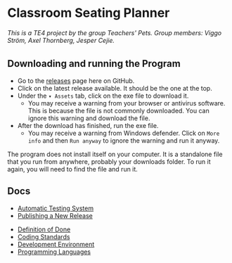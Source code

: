 # Classroom Seating Planner

###### This is a TE4 project by the group Teachers' Pets. Group members: Viggo Ström, Axel Thornberg, Jesper Cejie.

## Downloading and running the Program

-   Go to the [releases](https://github.com/NTIG-Uppsala/Classroom-Seating-Planner/releases) page here on GitHub.
-   Click on the latest release available. It should be the one at the top.
-   Under the `▾ Assets` tab, click on the exe file to download it.
    -   You may receive a warning from your browser or antivirus software. This is because the file is not commonly downloaded. You can ignore this warning and download the file.
-   After the download has finished, run the exe file.
    -   You may receive a warning from Windows defender. Click on `More info` and then `Run anyway` to ignore the warning and run it anyway.

The program does not install itself on your computer. It is a standalone file that you run from anywhere, probably your downloads folder. To run it again, you will need to find the file and run it.

## Docs

<!-- Below are the links to the guides/instructions -->
-   [Automatic Testing System](docs/testing.md)
-   [Publishing a New Release](docs/publishing-a-new-release.md)
<!-- Below are the links to the regulation docs -->
-   [Definition of Done](docs/definition-of-done.md)
-   [Coding Standards](docs/coding-standard.md)
-   [Development Environment](docs/development-environment.md)
-   [Programming Languages](docs/programming-languages.md)
